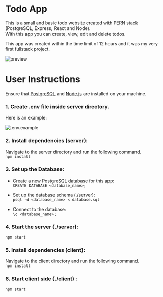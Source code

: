 # Todo App

This is a small and basic todo website created with PERN stack (PostgreSQL, Express, React and Node).     
With this app you can create, view, edit and delete todos. 

This app was created within the time limit of 12 hours and it was my very first fullstack project.

![preview](https://github.com/laurelcrelia/todo-app/assets/102039234/8bd49fa6-52c8-48a6-9107-38e3914cb448)

# User Instructions

Ensure that [PostgreSQL](https://www.postgresql.org/download/) and [Node.js](https://nodejs.org/en) are installed on your machine.   

### 1. Create .env file inside server directory. 
Here is an example:

![.env.example](https://github.com/laurelcrelia/todo-app/assets/102039234/242f97fc-d2d4-44fc-a122-84b1e50600bc)

### 2. Install dependencies (server):
Navigate to the server directory and run the following command.   
``npm install``

### 3. Set up the Database:
  
- Create a new PostgreSQL database for this app:    
``CREATE DATABASE <database_name>;``

- Set up the database schema (./server):   
``psql -d <database_name> < database.sql``

- Connect to the database:    
``\c <database_name>;``

### 4. Start the server (./server):
``npm start``

### 5. Install dependencies (client):
Navigate to the client directory and run the following command.   
``npm install``

### 6. Start client side (./client) :
``npm start``
